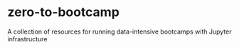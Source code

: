# zero-to-bootcamp
A collection of resources for running data-intensive bootcamps with Jupyter infrastructure
